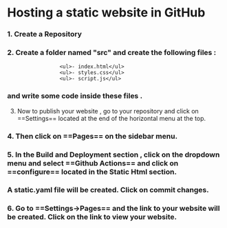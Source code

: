 #  Hosting a static website in GitHub 

### 1. Create a Repository

### 2. Create a folder named "src" and create the following files :
                     <ul>- index.html</ul> 
                     <ul>- styles.css</ul>
                     <ul>- script.js</ul>

 ###    and write some code inside these files .
                        

 3. Now to publish your website , go to your repository and click on ==Settings== located at the end of the horizontal menu at the top.

### 4. Then click on ==Pages== on the sidebar menu.

### 5. In the Build and Deployment section , click on the dropdown menu and select ==Github Actions== and click on ==configure== located in the Static Html section. 

###    A static.yaml file will be created. Click on commit changes.

### 6. Go to ==Settings->Pages== and the link to your website will be created. Click on the link to view your website.   
